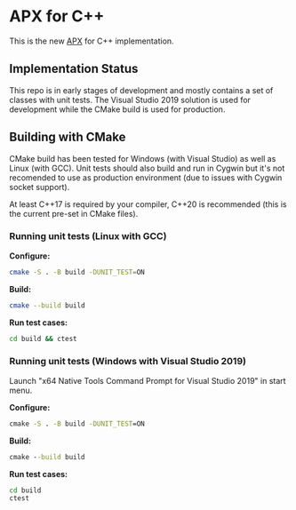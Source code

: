 # APX for C++

This is the new [APX](https://cogu.github.io/apx/) for C++ implementation.

## Implementation Status

This repo is in early stages of development and mostly contains a set of classes with unit tests.
The Visual Studio 2019 solution is used for development while the CMake build is used for production.

## Building with CMake

CMake build has been tested for Windows (with Visual Studio) as well as Linux (with GCC).
Unit tests should also build and run in Cygwin but it's not recomended to use as production environment (due to issues with Cygwin socket support).

At least C++17 is required by your compiler, C++20 is recommended (this is the current pre-set in CMake files).

### Running unit tests (Linux with GCC)

**Configure:**

```sh
cmake -S . -B build -DUNIT_TEST=ON
```

**Build:**

```sh
cmake --build build
```

**Run test cases:**

```cmd
cd build && ctest
```

### Running unit tests (Windows with Visual Studio 2019)

Launch "x64 Native Tools Command Prompt for Visual Studio 2019" in start menu.

**Configure:**

```cmd
cmake -S . -B build -DUNIT_TEST=ON
```

**Build:**

```cmd
cmake --build build
```

**Run test cases:**

```cmd
cd build
ctest
```
